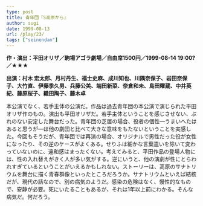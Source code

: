 ```yaml
---
type: post
title: 青年団『S高原から』
author: sugi
date: 1999-08-13
url: /play/23/
tags: ["seinendan"]
---
```

**作・演出：平田オリザ／駒場アゴラ劇場／自由席1500円／1999-08-14 19:00?／★★★**

**出演：村木 宏太郎、月村丹生、福士史麻、成川知也、川隅奈保子、岩田奈保子、大竹直、伊藤季久男、兵藤公美、端田新菜、奈倉和未、島田曜蔵、中井英紀、藤原桜子、織田陶子、藤木卓**

本公演でなく、若手主体の公演だ。作品は過去青年団の本公演で演じられた平田オリザ作のもの。演出も平田オリザだ。若手主体ということを感じさせない、ぶれのない安定した舞台だった。青年団の芝居の場合、役者の個性―うまいへたはあると思うが―は他の劇団と比べて大きな意味をもたないということを実感した。今回もそうだが、青年団では再演の場合、オリジナルで男性だった役が女性になったり、その逆のケースがよくある。せりふは細かな言葉遣いを除いて変わっていないのに、違和感はまったくない。考えてみると、平田作品の登場人物には、性の入れ替えがきく人が多い気がする。逆にいうと、他の演劇が性にとらわれすぎているということがいえるかもしれない。ストーリーは、高原のサナトリウムを舞台に描く青春群像といったところだろうか。サナトリウムといえば結核だが、現代の話なので、別の病気のようだ。感染の危険はなく、慢性的なもので、安静が必要。死にいたることもあるが、それは1年以上前にわかる。そんな病気だ。何だろう。
